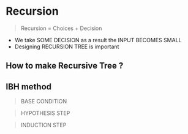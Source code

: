 # Recursion #

> Recursion = Choices + Decision

* We take SOME DECISION as a result the INPUT BECOMES SMALL
* Designing RECURSION TREE is important

## How to make Recursive Tree ? ##


## IBH method ##

> BASE CONDITION

> HYPOTHESIS STEP
 
> INDUCTION STEP
